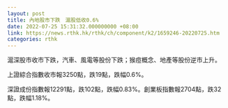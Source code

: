 ```yaml
---
layout: post
title: 內地股市下跌　滬股低收0.6%
date: 2022-07-25 15:31:32.000000000 +08:00
link: https://news.rthk.hk/rthk/ch/component/k2/1659246-20220725.htm
categories: rthk
---
```


滬深股市收市下跌，汽車、風電等股份下跌；猴痘概念、地產等股份逆市上升。

上證綜合指數收市報3250點，跌19點，跌幅0.6%。

深證成份指數報12291點，跌102點，跌幅0.83%。創業板指數報2704點，跌32點，跌幅1.18%。
